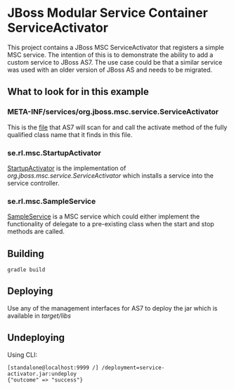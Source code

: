# JBoss Modular Service Container ServiceActivator
This project contains a JBoss MSC ServiceActivator that registers a simple MSC service. The intention
of this is to demonstrate the ability to add a custom service to JBoss AS7. The use case could be that 
a similar service was used with an older version of JBoss AS and needs to be migrated. 

## What to look for in this example

### META-INF/services/org.jboss.msc.service.ServiceActivator
This is the [file](migrate/blob/master/service-activator/src/main/resources/META-INF/services/org.jboss.msc.service.ServiceActivator) that AS7 will scan for and call the activate method of the fully qualified class name
that it finds in this file.

### se.rl.msc.StartupActivator
[StartupActivator](migrate/blob/master/service-activator/src/main/java/se/rl/msc/StartupActivator.java) is the implementation of _org.jboss.msc.service.ServiceActivator_ which installs a service into the
service controller. 

### se.rl.msc.SampleService
[SampleService](migrate/blob/master/service-activator/src/main/java/se/rl/msc/SampleService.java)
is a MSC service which could either implement the functionality 
of delegate to a pre-existing class when the start and stop methods are called.

## Building

    gradle build
    
## Deploying
Use any of the management interfaces for AS7 to deploy the jar which is available in _target/libs_

## Undeploying
Using CLI:

    [standalone@localhost:9999 /] /deployment=service-activator.jar:undeploy
	{"outcome" => "success"}
    
